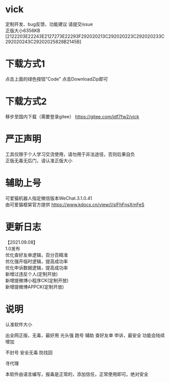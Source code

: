 # vick
定制开发、bug反馈、功能建议 请提交issue\
正版大小6356KB\
[2122203E22243E2127273E22293F292020213C292020223C292020233C292020243C29202025828B2145B]

# 下载方式1
点击上面的绿色按钮"Code"
点击DownloadZip即可

# 下载方式2
移步至国内下载（需要登录gitee）
https://gitee.com/jdf7fw2/vick

# 严正声明
工具仅限于个人学习交流使用，请勿用于非法途径，否则后果自负\
正版无毒无后门，请认准正版大小

# 辅助上号
可爱猫机器人指定微信版本WeChat.3.1.0.41\
由可爱猫框架官方提供 https://www.kdocs.cn/view/l/slFhFnsXmFeS

# 更新日志
【2021.09.08】\
1.0发布\
优化查好友单逻辑，百分百精准\
优化强开临时逻辑，提高成功率\
优化申诉数据逻辑，提高成功率\
新增过违反个人(定制开放)\
新增提微博小程序CK(定制开放)\
新增提微博APPCK(定制开放)

# 说明
认准软件大小

出全网正版，无毒，最好用 光头强 跑号 辅助  查好友单 申诉，最安全 功能会陆续增加

不封号 安全无毒 防找回

寻代理

本软件由语言编写，报毒是正常的，添加信任，正常使用即可。绝对安全


